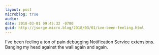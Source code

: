 ```yaml
---
layout: post
microblog: true
audio: 
date: 2018-03-01 09:45:32 -0700
guid: http://jsorge.micro.blog/2018/03/01/ive-been-feeling.html
---
```

I've been feeling a ton of pain debugging Notification Service extensions. Banging my head against the wall again and again.
